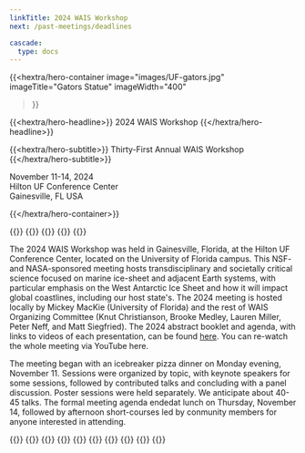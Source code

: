 ```yaml
---
linkTitle: 2024 WAIS Workshop
next: /past-meetings/deadlines

cascade:
  type: docs
---
```


<div class="hx:mt-6 hx:mb-6"></div>

{{<hextra/hero-container
    image="images/UF-gators.jpg"
    imageTitle="Gators Statue"
    imageWidth="400"
>}}


{{<hextra/hero-headline>}}
  2024 WAIS Workshop
{{</hextra/hero-headline>}}


{{<hextra/hero-subtitle>}}
  Thirty-First Annual WAIS Workshop
{{</hextra/hero-subtitle>}}

<div class="hx:mt-6 hx:mb-3">

November 11-14, 2024<br>
Hilton UF Conference Center<br>
Gainesville, FL USA<br>

</div>

{{</hextra/hero-container>}}

{{<cards>}}
	{{<card link="/agendas/wais2024booklet.pdf" title="Click here for the conference booklet, including the agenda and abstracts.">}}
  {{<card link="/agendas/wais2024booklet.pdf" title="Click here for the conference booklet, including the agenda and abstracts.">}}
  {{<card link="https://www.youtube.com/playlist?list=PLaPrVYyxSZsggrQvOwS8YButPuotXAKgU" title="Click here to see the YouTube archive of sessions from the 2024 workshop.">}}
{{</cards>}}



The 2024 WAIS Workshop was held in Gainesville, Florida, at the Hilton UF Conference Center, located on the University of Florida campus. This NSF- and NASA-sponsored meeting hosts transdisciplinary and societally critical science focused on marine ice-sheet and adjacent Earth systems, with particular emphasis on the West Antarctic Ice Sheet and how it will impact global coastlines, including our host state's. The 2024 meeting is hosted locally by Mickey MacKie (University of Florida) and the rest of WAIS Organizing Committee (Knut Christianson, Brooke Medley, Lauren Miller, Peter Neff, and Matt Siegfried). The 2024 abstract booklet and agenda, with links to videos of each presentation, can be found [here](/agendas/wais2024booklet.pdf). You can re-watch the whole meeting via YouTube here. 

The meeting began with an icebreaker pizza dinner on Monday evening, November 11. Sessions were organized by topic, with keynote speakers for some sessions, followed by contributed talks and concluding with a panel discussion. Poster sessions were held separately. We anticipate about 40-45 talks. The formal meeting agenda endedat lunch on Thursday, November 14, followed by afternoon short-courses led by conmunity members for anyone interested in attending. 

{{<cards>}}
    {{<card link="deadlines" title="Deadlines" subtitle="See important dealines">}}
    {{<card link="registration" title="Registration" subtitle="See the registration information">}}
    {{<card link="abstract-submission" title="Abstracts" subtitle="Abstract submission information">}}
    {{<card link="travel-support" title="Early-Career Travel Support" subtitle="Information about travel support for early career researched (<5 years since PhD)">}}
    {{<card link="agenda" title="Agenda" subtitle="Preliminary information about the workshop agenda">}}
    {{<card link="travel-transportation" title="Travel & Transportation" subtitle="Some extra information to help with travel and transportation">}}
    {{<card link="presentation-guidelines" title="Presentation Guidelines" subtitle="Initial guidelines for oral and poster presentations">}}
    {{<card link="code-of-conduct" title="Code of Conduct" subtitle="Information about the workshop code of conduct.">}}
{{</cards>}}

